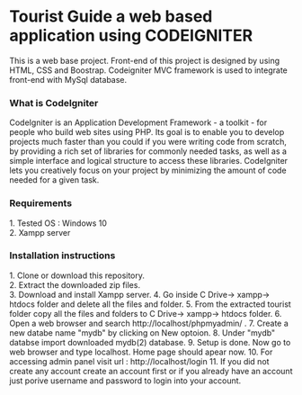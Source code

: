 # Tourist Guide a web based application using CODEIGNITER
This is a web base project. Front-end of this project is designed by using HTML, CSS and Boostrap. Codeigniter MVC framework is used to integrate front-end with MySql database.


<h3>What is CodeIgniter</h3>


CodeIgniter is an Application Development Framework - a toolkit - for people
who build web sites using PHP. Its goal is to enable you to develop projects
much faster than you could if you were writing code from scratch, by providing
a rich set of libraries for commonly needed tasks, as well as a simple
interface and logical structure to access these libraries. CodeIgniter lets
you creatively focus on your project by minimizing the amount of code needed
for a given task.

<h3>Requirements</h3>
1. Tested OS : Windows 10 <br>
2. Xampp server <br>

<h3>Installation instructions</h3>
1. Clone or download this repository.<br>
2. Extract the downloaded zip files.<br>
3. Download and install Xampp server.
4. Go inside C Drive-> xampp-> htdocs folder and delete all the files and folder.
5. From the extracted tourist folder copy all the files and folders to C Drive-> xampp-> htdocs folder.
6. Open a web browser and search  http://localhost/phpmyadmin/ .
7. Create a new databe name "mydb" by clicking on New optoion.
8. Under "mydb" databse import downloaded mydb(2) database.
9. Setup is done. Now go to web browser and type localhost. Home page should apear now.
10. For accessing admin panel visit url : http://localhost/login
11. If you did not create any account create an account first or if you already have an account just porive username and password to login into your account.








